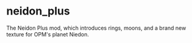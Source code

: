 # neidon_plus
The Neidon Plus mod, which introduces rings, moons, and a brand new texture for OPM's planet Niedon.
